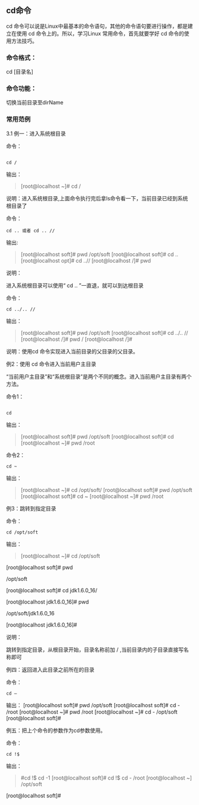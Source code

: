

## cd命令

cd 命令可以说是Linux中最基本的命令语句，其他的命令语句要进行操作，都是建立在使用 cd 命令上的。所以，学习Linux 常用命令，首先就要学好 cd 命令的使用方法技巧。


### 命令格式：


cd [目录名]


### 命令功能：


切换当前目录至dirName



### 常用范例


3.1 例一：进入系统根目录


命令：

```

cd /

```

输出：



>[root@localhost ~]# cd /



说明：进入系统根目录,上面命令执行完后拿ls命令看一下，当前目录已经到系统根目录了


命令：

```
cd .. 或者 cd .. //

```
输出:


>[root@localhost soft]# pwd
/opt/soft
[root@localhost soft]# cd ..
[root@localhost opt]# cd ..//
[root@localhost /]# pwd


说明：

进入系统根目录可以使用“ cd .. ”一直退，就可以到达根目录


命令：


```
cd ../.. //
```


输出：



>[root@localhost soft]# pwd
/opt/soft
[root@localhost soft]# cd ../.. //
[root@localhost /]# pwd
/
[root@localhost /]#

说明：使用cd 命令实现进入当前目录的父目录的父目录。



例2：使用 cd 命令进入当前用户主目录


“当前用户主目录”和“系统根目录”是两个不同的概念。进入当前用户主目录有两个方法。

命令1：

```

cd

```

输出：


>[root@localhost soft]# pwd
/opt/soft
[root@localhost soft]# cd
[root@localhost ~]# pwd
/root


命令2：

```
cd ~
```


输出：

>[root@localhost ~]# cd /opt/soft/
[root@localhost soft]# pwd
/opt/soft
[root@localhost soft]# cd ~
[root@localhost ~]# pwd
/root


例3：跳转到指定目录

命令：
```
cd /opt/soft
```


输出：

 >[root@localhost ~]# cd /opt/soft

 [root@localhost soft]# pwd

 /opt/soft

 [root@localhost soft]# cd jdk1.6.0_16/

 [root@localhost jdk1.6.0_16]# pwd

 /opt/soft/jdk1.6.0_16

 [root@localhost jdk1.6.0_16]#


说明：

跳转到指定目录，从根目录开始，目录名称前加 / ,当前目录内的子目录直接写名称即可

例四：返回进入此目录之前所在的目录


命令：
```
cd –
```


输出：
[root@localhost soft]# pwd
/opt/soft
[root@localhost soft]# cd -
/root
[root@localhost ~]# pwd
/root
[root@localhost ~]# cd -
/opt/soft
[root@localhost soft]#


例五：把上个命令的参数作为cd参数使用。

命令：

```
cd !$
```


输出：


>#cd !$
cd -1 [root@localhost soft]# cd !$
cd -
/root
[root@localhost ~] /opt/soft

 [root@localhost soft]#